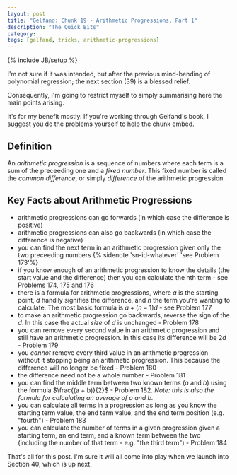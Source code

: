```yaml
---
layout: post
title: "Gelfand: Chunk 19 - Arithmetic Progressions, Part 1"
description: "The Quick Bits"
category: 
tags: [gelfand, tricks, arithmetic-progressions]
---
```

{% include JB/setup %}

I'm not sure if it was intended, but after the previous mind-bending of polynomial regression; the next section (39) is a blessed relief.  

Consequently, I'm going to restrict myself to simply summarising here the main points arising.  

It's for my benefit mostly.  If you're working through Gelfand's book, I suggest you do the problems yourself to help the chunk embed.

## Definition
An _arithmetic progression_ is a sequence of numbers where each term is a sum of the preceeding one and a _fixed number_. This fixed number is called the _common difference_, or simply _difference_ of the arithmetic progression.

## Key Facts about Arithmetic Progressions
 * arithmetic progressions can go forwards (in which case the difference is positive)
 * arithmetic progressions can also go backwards (in which case the difference is negative)
 * you can find the next term in an arithmetic progression given only the two preceeding numbers {% sidenote 'sn-id-whatever' 'see Problem 173'%}
 * if you know enough of an arithmetic progression to know the details (the start value and the difference) then you can calculate the nth term - see Problems 174, 175 and 176
 * there is a formula for arithmetic progressions, where $a$ is the starting point, $d$ handily signifies the difference, and $n$ the term you're wanting to calculate. The most basic formula is $a + (n - 1)d$ - see Problem 177
 * to make an arithmetic progression go backwards, reverse the sign of the $d$.  In this case the actual _size_ of $d$ is unchanged - Problem 178
 * you can remove every second value in an arithmetic progression and still have an arithmetic progression. In this case its difference will be $2d$ - Problem 179
 * you _cannot_ remove every third value in an arithmetic progression without it stopping being an arithmetic progression. This because the difference will no longer be fixed - Problem 180
 * the difference need not be a whole number - Problem 181
 * you can find the middle term between two known terms ($a$ and $b$) using the formula $\frac{(a + b)}{2}$ - Problem 182. _Note: this is also the formula for calculating an average of $a$ and $b$._
 * you can calculate all terms in a progression as long as you know the starting term value, the end term value, and the end term position (e.g. "fourth") - Problem 183
 * you can calculate the number of terms in a given progression given a starting term, an end term, and a known term between the two (including the number of that term - e.g. "the third term") - Problem 184

 That's all for this post.  I'm sure it will all come into play when we launch into Section 40, which is up next.

